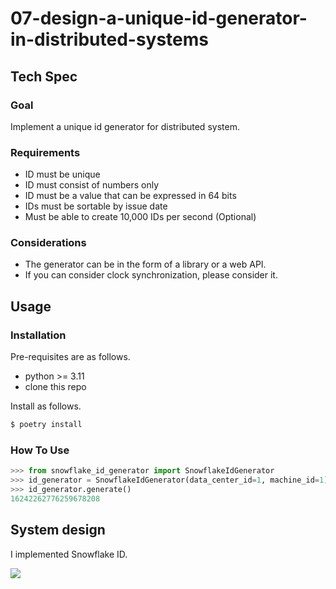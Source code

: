 # 07-design-a-unique-id-generator-in-distributed-systems

## Tech Spec

### Goal

Implement a unique id generator for distributed system.

### Requirements

- ID must be unique
- ID must consist of numbers only
- ID must be a value that can be expressed in 64 bits
- IDs must be sortable by issue date
- Must be able to create 10,000 IDs per second (Optional)

### Considerations

- The generator can be in the form of a library or a web API.
- If you can consider clock synchronization, please consider it.

## Usage

### Installation

Pre-requisites are as follows.

- python >= 3.11
- clone this repo

Install as follows.

```bash
$ poetry install
```

### How To Use

```python
>>> from snowflake_id_generator import SnowflakeIdGenerator
>>> id_generator = SnowflakeIdGenerator(data_center_id=1, machine_id=1)
>>> id_generator.generate()
16242262776259678208
```

## System design

I implemented Snowflake ID.

![](https://springmicroservices.com/wp-content/uploads/2022/08/Twitter-Snowflake-ID-sections-1.png)
